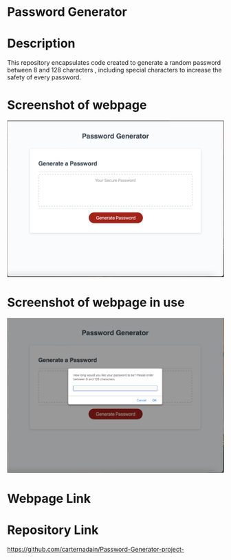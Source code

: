 # Password Generator 


# Description 
This repository encapsulates code created to generate a random password between 8 and 128 characters , including special characters to increase the safety of every password.



# Screenshot of webpage
![Screen Shot of the Portfolio](assets/images/webpage.png) 

# Screenshot of webpage in use
![Screen Shot of the Portfolio Resized for mobile](assets/images/webpage-working.png) 


# Webpage Link 


# Repository Link
https://github.com/carternadain/Password-Generator-project-